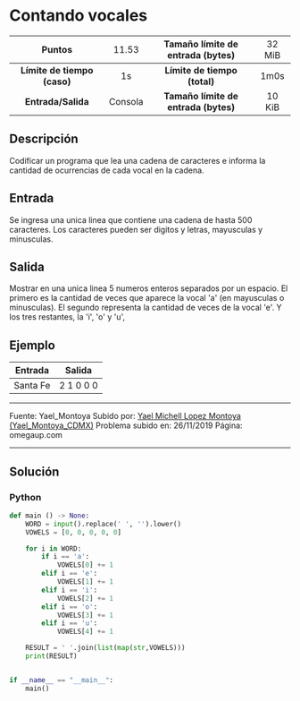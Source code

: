 # Contando vocales
|           Puntos          |<span style="font-weight: normal;">11.53</span>|  Tamaño límite de entrada (bytes)  |<span style="font-weight: normal;">32 MiB</span>|
|      :------------:       |               :------------:                  |           :------------:           | :------------: |
|**Límite de tiempo (caso)**|                     1s                        |    **Límite de tiempo (total)**    |      1m0s      |
|     **Entrada/Salida**    |                  Consola                      |**Tamaño límite de entrada (bytes)**|     10 KiB     |


## Descripción
Codificar un programa que lea una cadena de caracteres e informa la cantidad de ocurrencias de cada vocal en la cadena.

## Entrada
Se ingresa una unica linea que contiene una cadena de hasta 500 caracteres. Los caracteres pueden ser digitos y letras, mayusculas y minusculas.

## Salida
Mostrar en una unica linea 5 numeros enteros separados por un espacio. El primero es la cantidad de veces que aparece la vocal 'a' (en mayusculas o minusculas). El segundo representa la cantidad de veces de la vocal 'e'. Y los tres restantes, la 'i', 'o' y 'u',

## Ejemplo
<table style="text-align: center;" >
    <thead>
        <tr>
            <th>Entrada</th>
            <th>Salida</th>
        </tr>
    </thead>
    <tbody>
        <tr>
            <td>Santa Fe</td>
            <td>2 1 0 0 0</td>
        </tr>
    </tbody>
</table>

------------

Fuente: Yael_Montoya
Subido por: [Yael Michell Lopez Montoya (Yael_Montoya_CDMX)](https://omegaup.com/profile/Yael_Montoya_CDMX/ "Yael Michell Lopez Montoya (Yael_Montoya_CDMX)")
Problema subido en: 26/11/2019
Página: omegaup.com

------------

## Solución
### Python
```py
def main () -> None:
    WORD = input().replace(' ', '').lower()
    VOWELS = [0, 0, 0, 0, 0]

    for i in WORD:
        if i == 'a':
            VOWELS[0] += 1
        elif i == 'e':
            VOWELS[1] += 1
        elif i == 'i':
            VOWELS[2] += 1
        elif i == 'o':
            VOWELS[3] += 1
        elif i == 'u':
            VOWELS[4] += 1

    RESULT = ' '.join(list(map(str,VOWELS)))
    print(RESULT)


if __name__ == "__main__":
    main()
```